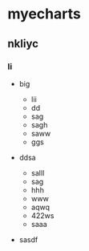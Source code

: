 # myecharts
## nkliyc
### li
* big
  * lii
  * dd
  * sag
  * sagh
  * saww
  * ggs

  
* ddsa
  * salll
  * sag
  * hhh
  * www
  * aqwq
  * 422ws
  * saaa
* sasdf
